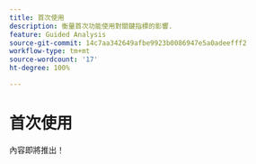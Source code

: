 ```yaml
---
title: 首次使用
description: 衡量首次功能使用對關鍵指標的影響.
feature: Guided Analysis
source-git-commit: 14c7aa342649afbe9923b0086947e5a0adeefff2
workflow-type: tm+mt
source-wordcount: '17'
ht-degree: 100%

---
```


# 首次使用

內容即將推出！
